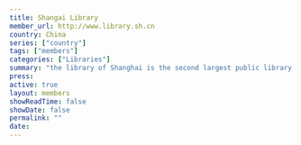 ```yaml
---
title: Shangai Library
member_url: http://www.library.sh.cn
country: China
series: ["country"] 
tags: ["members"]
categories: ["Libraries"]
summary: "the library of Shanghai is the second largest public library in China."
press:
active: true
layout: members 
showReadTime: false
showDate: false
permalink: ""
date: 
---
```

